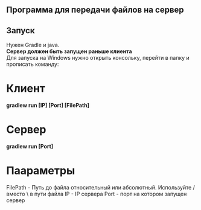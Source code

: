 ## Программа для передачи файлов на сервер

## Запуск
Нужен Gradle и java. <br/>
**Сервер должен быть запущен раньше клиента**<br/>
Для запуска на Windows нужно открыть консольку, перейти в папку и прописать команду:<br/>
# Клиент
**gradlew run [IP] [Port] [FilePath]**<br/>
# Сервер
**gradlew run [Port]** <br/>
# Паараметры
FilePath - Путь до файла относительный или абсолютный. Используйте / вместо \ в пути файла
IP - IP сервера
Port - порт на котором запущен сервер
